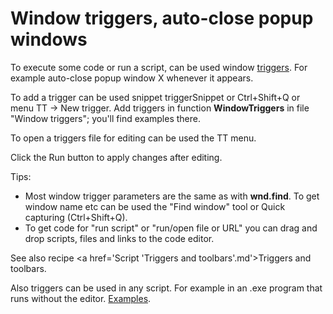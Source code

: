 # Window triggers, auto-close popup windows
To execute some code or run a script, can be used window <a href='/api/Au.Triggers.ActionTriggers.html'>triggers</a>. For example auto-close popup window X whenever it appears.

To add a trigger can be used snippet triggerSnippet or Ctrl+Shift+Q or menu TT -> New trigger. Add triggers in function <b>WindowTriggers</b> in file "Window triggers"; you'll find examples there.

To open a triggers file for editing can be used the TT menu.

Click the Run button to apply changes after editing.

Tips:
- Most window trigger parameters are the same as with <b>wnd.find</b>. To get window name etc can be used the "Find window" tool or Quick capturing (Ctrl+Shift+Q).
- To get code for "run script" or "run/open file or URL" you can drag and drop scripts, files and links to the code editor.

See also recipe <a href='Script 'Triggers and toolbars'.md'>Triggers and toolbars</a>.

Also triggers can be used in any script. For example in an .exe program that runs without the editor. <a href='/api/Au.Triggers.ActionTriggers.html'>Examples</a>.
